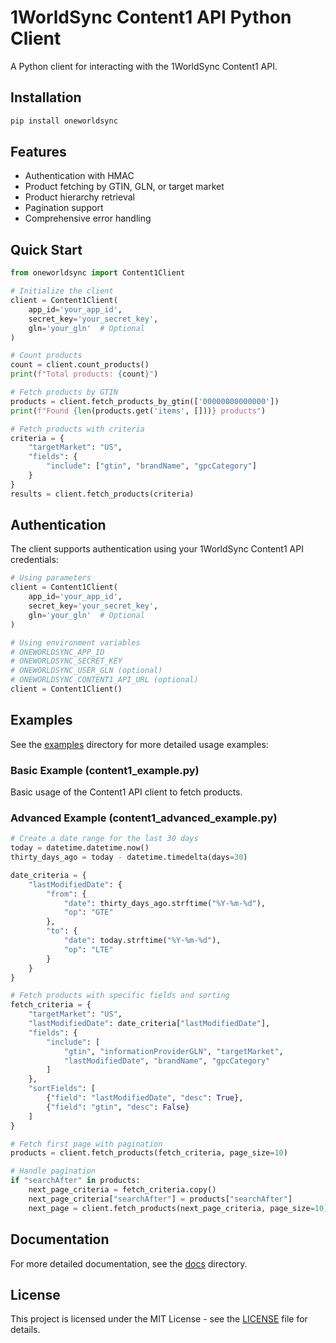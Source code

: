 # 1WorldSync Content1 API Python Client

A Python client for interacting with the 1WorldSync Content1 API.

## Installation

```bash
pip install oneworldsync
```

## Features

- Authentication with HMAC
- Product fetching by GTIN, GLN, or target market
- Product hierarchy retrieval
- Pagination support
- Comprehensive error handling

## Quick Start

```python
from oneworldsync import Content1Client

# Initialize the client
client = Content1Client(
    app_id='your_app_id',
    secret_key='your_secret_key',
    gln='your_gln'  # Optional
)

# Count products
count = client.count_products()
print(f"Total products: {count}")

# Fetch products by GTIN
products = client.fetch_products_by_gtin(['00000000000000'])
print(f"Found {len(products.get('items', []))} products")

# Fetch products with criteria
criteria = {
    "targetMarket": "US",
    "fields": {
        "include": ["gtin", "brandName", "gpcCategory"]
    }
}
results = client.fetch_products(criteria)
```

## Authentication

The client supports authentication using your 1WorldSync Content1 API credentials:

```python
# Using parameters
client = Content1Client(
    app_id='your_app_id',
    secret_key='your_secret_key',
    gln='your_gln'  # Optional
)

# Using environment variables
# ONEWORLDSYNC_APP_ID
# ONEWORLDSYNC_SECRET_KEY
# ONEWORLDSYNC_USER_GLN (optional)
# ONEWORLDSYNC_CONTENT1_API_URL (optional)
client = Content1Client()
```

## Examples

See the [examples](examples/) directory for more detailed usage examples:

### Basic Example (content1_example.py)
Basic usage of the Content1 API client to fetch products.

### Advanced Example (content1_advanced_example.py)
```python
# Create a date range for the last 30 days
today = datetime.datetime.now()
thirty_days_ago = today - datetime.timedelta(days=30)

date_criteria = {
    "lastModifiedDate": {
        "from": {
            "date": thirty_days_ago.strftime("%Y-%m-%d"),
            "op": "GTE"
        },
        "to": {
            "date": today.strftime("%Y-%m-%d"),
            "op": "LTE"
        }
    }
}

# Fetch products with specific fields and sorting
fetch_criteria = {
    "targetMarket": "US",
    "lastModifiedDate": date_criteria["lastModifiedDate"],
    "fields": {
        "include": [
            "gtin", "informationProviderGLN", "targetMarket",
            "lastModifiedDate", "brandName", "gpcCategory"
        ]
    },
    "sortFields": [
        {"field": "lastModifiedDate", "desc": True},
        {"field": "gtin", "desc": False}
    ]
}

# Fetch first page with pagination
products = client.fetch_products(fetch_criteria, page_size=10)

# Handle pagination
if "searchAfter" in products:
    next_page_criteria = fetch_criteria.copy()
    next_page_criteria["searchAfter"] = products["searchAfter"]
    next_page = client.fetch_products(next_page_criteria, page_size=10)
```

## Documentation

For more detailed documentation, see the [docs](docs/) directory.

## License

This project is licensed under the MIT License - see the [LICENSE](LICENSE) file for details.